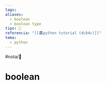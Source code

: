 ```yaml
---
tags: 
aliases:
  - boolean
  - boolean type
tipo: 📑
referencia: "[[🏛️python tutorial (dcb4c)]]"
tema:
  - python
---
```


#nota/📑

# boolean 


